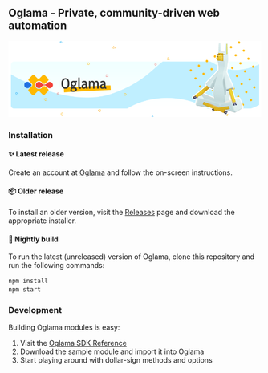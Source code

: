 ## Oglama - Private, community-driven web automation

<p align="center">
    <a href="https://oglama.com/?ref=github">
        <img src="https://raw.githubusercontent.com/oglama/oglama/refs/heads/main/docs/github-banner.png"/>
    </a>
</p>

### Installation

#### ✨ Latest release

Create an account at [Oglama](https://oglama.com/?ref=github) and follow the on-screen instructions.

#### 📦 Older release

To install an older version, visit the [Releases](https://github.com/oglama/oglama/releases) page and download the appropriate installer.

#### 🌙 Nightly build

To run the latest (unreleased) version of Oglama, clone this repository and run the following commands:

```bash
npm install
npm start
```

### Development

Building Oglama modules is easy:

1. Visit the [Oglama SDK Reference](https://oglama.com/docs/?ref=github)
2. Download the sample module and import it into Oglama
3. Start playing around with dollar-sign methods and options

